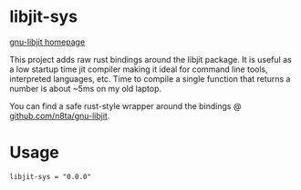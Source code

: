 # libjit-sys
[gnu-libjit homepage](https://www.gnu.org/software/libjit/)


This project adds raw rust bindings around the libjit package. It is useful as a low startup time jit compiler making it ideal
for command line tools, interpreted languages, etc. Time to compile a single function that returns a number is about ~5ms on my old laptop.

You can find a safe rust-style wrapper around the bindings @ [github.com/n8ta/gnu-libjit](https://github.com/n8ta/gnu-libjit).

# Usage
```
libjit-sys = "0.0.0"
```

